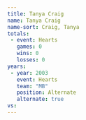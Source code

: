 ```yaml
---
title: Tanya Craig
name: Tanya Craig
name-sort: Craig, Tanya
totals:
 - event: Hearts
   games: 0
   wins: 0
   losses: 0
years:
 - year: 2003
   event: Hearts
   team: "MB"
   position: Alternate
   alternate: true
vs:
---
```

